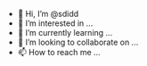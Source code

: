 - 👋 Hi, I’m @sdidd
- 👀 I’m interested in ...
- 🌱 I’m currently learning ...
- 💞️ I’m looking to collaborate on ...
- 📫 How to reach me ...

<!---
sdidd/sdidd is a ✨ special ✨ repository because its `README.md` (this file) appears on your GitHub profile.
You can click the Preview link to take a look at your changes.
--->
